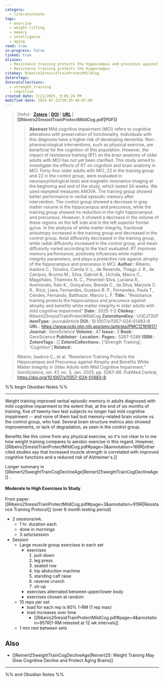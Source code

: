 ```yaml
---
category:
  - literaturenote
tags:
  - exercise
  - weight-lifting
  - memory
  - intelligence
  - aging
read: true
in-progress: false
linked: true
aliases:
  - Resistance training protects the hippocampus and precuneus against atrophy and benefits white matter integrity in older adults with mild cognitive impairment
  - Resistance training protects the hippocampus
citekey: Ribeiro25resistTrainProtectMildCog
ZoteroTags: 
ZoteroCollections:
  - strength_training
  - cognition
created date: 7/21/2025, 9:05:24 PM
modified date: 2025-07-22T19:35:48-07:00
---
```


> [!info]- &nbsp;[**Zotero**](zotero://select/library/items/UGEJ73GF)  | [**DOI**](https://doi.org/10.1007/s11357-024-01483-8) | [**URL**](https://www.ncbi.nlm.nih.gov/pmc/articles/PMC12181617/) | **[[Ribeiro25resistTrainProtectMildCog.pdf|PDF]]**
>> **Abstract**
> Mild cognitive impairment (MCI) refers to cognitive alterations with preservation of functionality. Individuals with this diagnosis have a higher risk of developing dementia. Non-pharmacological interventions, such as physical exercise, are beneficial for the cognition of this population. However, the impact of resistance training (RT) on the brain anatomy of older adults with MCI has not yet been clarified. This study aimed to investigate the effects of RT on cognition and brain anatomy in MCI. Forty-four older adults with MCI, 22 in the training group and 22 in the control group, were evaluated in neuropsychological tests and magnetic resonance imaging at the beginning and end of the study, which lasted 24 weeks. We used repeated measures ANOVA. The training group showed better performance in verbal episodic memory after intervention. The control group showed a decrease in gray matter volume in the hippocampus and precuneus, while the training group showed no reduction in the right hippocampus and precuneus. However, it showed a decrease in the volume of these regions on the left side and in the left superior frontal gyrus. In the analysis of white matter integrity, fractional anisotropy increased in the training group and decreased in the control group. Axial diffusivity decreased in the training group, while radial diffusivity increased in the control group, and mean diffusivity varied according to the tract evaluated. RT improves memory performance, positively influences white matter integrity parameters, and plays a protective role against atrophy of the hippocampus and precuneus in MCI.
> > **Author**:: Ribeiro, Isadora C.,  Teixeira, Camila V. L.,  de Resende, Thiago J. R.,  de Campos, Brunno M.,  Silva, Gabriel B.,  Uchida, Marco C.,  Magalhães, Thamires N. C.,  Pimentel-Silva, Luciana R.,  Aventurato, Ítalo K.,  Gonçalves, Brenda C.,  da Silva, Marjorie C. R.,  Rizzi, Liara,  Fernandes, Gustavo B. P.,  Fernandes, Paula T.,  Cendes, Fernando,  Balthazar, Marcio L. F.
> **Title**:: "Resistance training protects the hippocampus and precuneus against atrophy and benefits white matter integrity in older adults with mild cognitive impairment"
> **Date**:: 2025-1-2
> **Citekey**:: Ribeiro25resistTrainProtectMildCog
> **ZoteroItemKey**:: UGEJ73GF
> **itemType**:: journalArticle
> **DOI**:: 10.1007/s11357-024-01483-8
> **URL**:: https://www.ncbi.nlm.nih.gov/pmc/articles/PMC12181617/
> **Journal**:: GeroScience
> **Volume**:: 47
> **Issue**:: 3
> **Book**:: GeroScience
> **Publisher**:: 
> **Location**:: 
> **Pages**:: 5267-5286
> **ISBN**:: 
> **ZoteroTags**:: []
> **ZoteroCollections**:: ['Strength Training', 'Cognition']
> **Related**::

>  Ribeiro, Isadora C., et al. “Resistance Training Protects the Hippocampus and Precuneus against Atrophy and Benefits White Matter Integrity in Older Adults with Mild Cognitive Impairment.” GeroScience, vol. 47, no. 3, Jan. 2025, pp. 5267–86. PubMed Central, https://doi.org/10.1007/s11357-024-01483-8.

%% begin Obsidian Notes %%
___
Weight training improved verbal episodic memory in adults diagnosed with mild cognitive impairment to the extent that, at the end of six months of training, five of twenty-two test subjects no longer had mild cognitive impairment -- and none of them had lost memory-related brain volume vs. the control group, who had.  Several brain structure metrics also showed improvements, or lack of degradation, as seen in the control group.

Benefits like this come from any physical exercise, so it's not clear to to me how weight training compares to aerobic exercise in this regard. However, [[Ribeiro25resistTrainProtectMildCog.pdf#page=3&annotation=166R|other cited studies say that increased muscle strength is correlated with improved cognitive functions and a reduced risk of Alzheimer's.]]

Longer summary in [[Reinert25weightTrainCogDeclineAge|Reinert25weightTrainCogDeclineAge]] .
#### Moderate to High Exercises In Study
From paper: [[Ribeiro25resistTrainProtectMildCog.pdf#page=3&annotation=919R|Resistance Training Protocol]] (over 6 month testing period)

- 2 sessions/wk.
	- 1 hr. duration each
	- done in mornings
	- 3 sets/session
- Session
	- Large muscle group exercises in each set
		- exercises
			1. pull-down
			2. leg press
			3. seated row
			4. hip abduction machine
			5. standing calf raise
			6. reverse crunch
			7. sit-up
		- exercises alternated between upper/lower body
		- exercises chosen at random
	- 10 reps per set
		- load for each rep is 80% 1-RM (1 rep max)
		- load increases over time
			- [[Ribeiro25resistTrainProtectMildCog.pdf#page=4&annotation=957R|1-RM retested at 12 wk intervals]]
	- 1 min rest between sets
## Also
- [[Reinert25weightTrainCogDeclineAge|Reinert25: Weight Training May Slow Cognitive Decline and Protect Aging Brains]] 
___
%% end Obsidian Notes %%
